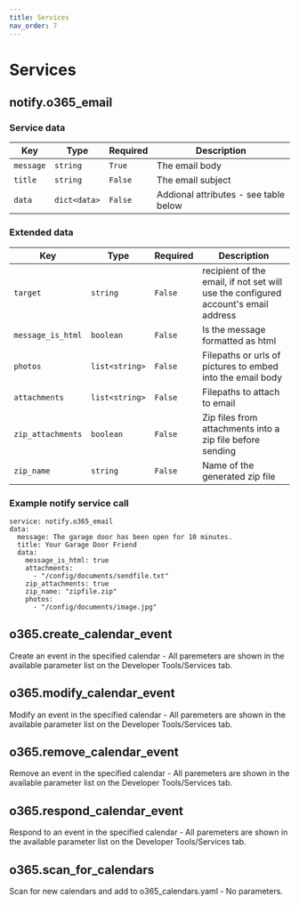 ```yaml
---
title: Services
nav_order: 7
---
```


# Services
## notify.o365_email

### Service data

Key | Type | Required | Description
-- | -- | -- | --
`message` | `string` | `True` | The email body
`title` | `string` | `False` | The email subject
`data` | `dict<data>` | `False` | Addional attributes - see table below

### Extended data

Key | Type | Required | Description
-- | -- | -- | --
`target` | `string` | `False` | recipient of the email, if not set will use the configured account's email address
`message_is_html` | `boolean` | `False` | Is the message formatted as html
`photos` | `list<string>` | `False` | Filepaths or urls of pictures to embed into the email body
`attachments` | `list<string>` | `False` | Filepaths to attach to email
`zip_attachments` | `boolean` | `False` | Zip files from attachments into a zip file before sending
`zip_name` | `string` | `False` | Name of the generated zip file

### Example notify service call

```
service: notify.o365_email
data:
  message: The garage door has been open for 10 minutes.
  title: Your Garage Door Friend
  data:
    message_is_html: true
    attachments:
      - "/config/documents/sendfile.txt"
    zip_attachments: true
    zip_name: "zipfile.zip"
    photos:
      - "/config/documents/image.jpg"
```
## o365.create_calendar_event
Create an event in the specified calendar - All paremeters are shown in the available parameter list on the Developer Tools/Services tab.
## o365.modify_calendar_event
Modify an event in the specified calendar - All paremeters are shown in the available parameter list on the Developer Tools/Services tab.
## o365.remove_calendar_event
Remove an event in the specified calendar - All paremeters are shown in the available parameter list on the Developer Tools/Services tab.
## o365.respond_calendar_event
Respond to an event in the specified calendar - All paremeters are shown in the available parameter list on the Developer Tools/Services tab.
## o365.scan_for_calendars
Scan for new calendars and add to o365_calendars.yaml - No parameters.
